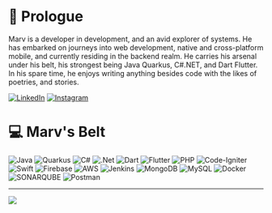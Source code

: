 # 💫 Prologue
Marv is a developer in development, and an avid explorer of systems. He has embarked on journeys into web development, native and cross-platform mobile, and currently residing in the backend realm. He carries his arsenal under his belt, his strongest being Java Quarkus, C#.NET, and Dart Flutter. In his spare time, he enjoys writing anything besides code with the likes of poetries, and stories.

[![LinkedIn](https://img.shields.io/badge/LinkedIn-%230077B5.svg?logo=linkedin&logoColor=white)](https://linkedin.com/in/marvinchristian) [![Instagram](https://img.shields.io/badge/Instagram-%23E4405F.svg?logo=Instagram&logoColor=white)](https://instagram.com/armin_v_r)

# 💻 Marv's Belt
![Java](https://img.shields.io/badge/java-%23ED8B00.svg?style=for-the-badge&logo=openjdk&logoColor=white) ![Quarkus](https://img.shields.io/badge/quarkus-FFFFFF.svg?style=for-the-badge&logo=quarkus&logoColor=blue) ![C#](https://img.shields.io/badge/c%23-%23239120.svg?style=for-the-badge&logo=csharp&logoColor=white) ![.Net](https://img.shields.io/badge/.NET-5C2D91?style=for-the-badge&logo=.net&logoColor=white) ![Dart](https://img.shields.io/badge/dart-%230175C2.svg?style=for-the-badge&logo=dart&logoColor=white) ![Flutter](https://img.shields.io/badge/Flutter-%2302569B.svg?style=for-the-badge&logo=Flutter&logoColor=white) ![PHP](https://img.shields.io/badge/php-%23777BB4.svg?style=for-the-badge&logo=php&logoColor=white) ![Code-Igniter](https://img.shields.io/badge/CodeIgniter-%23EF4223.svg?style=for-the-badge&logo=codeIgniter&logoColor=white) ![Swift](https://img.shields.io/badge/swift-F54A2A?style=for-the-badge&logo=swift&logoColor=white) ![Firebase](https://img.shields.io/badge/firebase-%23039BE5.svg?style=for-the-badge&logo=firebase) ![AWS](https://img.shields.io/badge/AWS-%23FF9900.svg?style=for-the-badge&logo=amazon-aws&logoColor=white) ![Jenkins](https://img.shields.io/badge/jenkins-%232C5263.svg?style=for-the-badge&logo=jenkins&logoColor=white) ![MongoDB](https://img.shields.io/badge/MongoDB-%234ea94b.svg?style=for-the-badge&logo=mongodb&logoColor=white) ![MySQL](https://img.shields.io/badge/mysql-%2300000f.svg?style=for-the-badge&logo=mysql&logoColor=white) ![Docker](https://img.shields.io/badge/docker-%230db7ed.svg?style=for-the-badge&logo=docker&logoColor=white) ![SONARQUBE](https://img.shields.io/badge/sonarqube-4E9BCD.svg?style=for-the-badge&logo=sonarqube&logoColor=white&color=%234E9BCD) ![Postman](https://img.shields.io/badge/Postman-FF6C37?style=for-the-badge&logo=postman&logoColor=white) 

---
[![](https://visitcount.itsvg.in/api?id=TimeCookie&icon=0&color=0)](https://visitcount.itsvg.in)

<!-- Proudly created with GPRM ( https://gprm.itsvg.in ) -->
